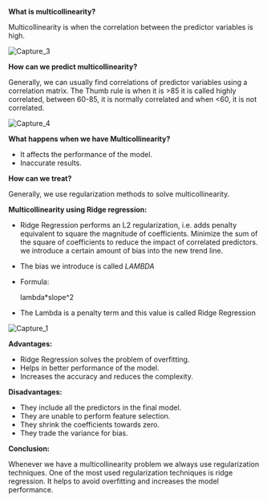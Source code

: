 **What is multicollinearity?**

Multicollinearity is when the correlation between the predictor variables is high. 

![Capture_3](https://user-images.githubusercontent.com/79050917/135652033-6f8c4c09-1c61-44f7-9378-b3e70686c03a.PNG)


**How can we predict multicollinearity?**

Generally, we can usually find correlations of predictor variables using a correlation matrix. The Thumb rule is when it is >85 it is called highly correlated, between 60-85, it is normally correlated and when <60, it is not correlated.

![Capture_4](https://user-images.githubusercontent.com/79050917/135652118-54e026f5-852a-4fc4-8b57-8a3db51f84a7.PNG)

**What happens when we have Multicollinearity?**
- It affects the performance of the model.
- Inaccurate results.

**How can we treat?**

Generally, we use regularization methods to solve multicollinearity.

**Multicollinearity using Ridge regression:**
- Ridge Regression performs an L2 regularization, i.e. adds penalty equivalent to square the magnitude of coefficients. Minimize the sum of the square of coefficients to reduce the impact of correlated predictors.
we introduce a certain amount of bias into the new trend line.
- The bias we introduce is called *LAMBDA*
- Formula: 

  lambda*slope^2
- The Lambda is a penalty term and this value is called Ridge Regression

![Capture_1](https://user-images.githubusercontent.com/79050917/135652233-7b5b8e90-4c0f-4413-bd04-dc8cbb5f5d32.PNG)



**Advantages:**
- Ridge Regression solves the problem of overfitting.
- Helps in better performance of the model.
- Increases the accuracy and reduces the complexity.

**Disadvantages:**
- They include all the predictors in the final model.
- They are unable to perform feature selection.
- They shrink the coefficients towards zero.
- They trade the variance for bias.

**Conclusion:**
 
Whenever we have a multicollinearity problem we always use regularization techniques. One of the most used regularization techniques is ridge regression. It helps to avoid overfitting and increases the model performance.
